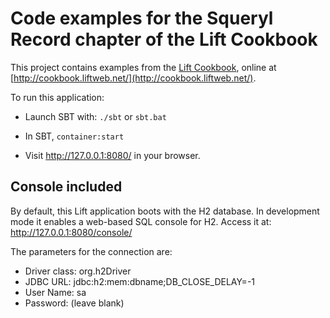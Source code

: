Code examples for the Squeryl Record chapter of the Lift Cookbook
================================================

This project contains examples from the [Lift Cookbook](http://shop.oreilly.com/product/0636920029151.do), online at [http://cookbook.liftweb.net/](http://cookbook.liftweb.net/).

To run this application:

* Launch SBT with: `./sbt` or `sbt.bat`

* In SBT, `container:start`

* Visit http://127.0.0.1:8080/ in your browser.


Console included
----------------

By default, this Lift application boots with the H2 database.  In development mode it enables a web-based SQL console for H2.  Access it at:  http://127.0.0.1:8080/console/

The parameters for the connection are:

* Driver class: org.h2Driver
* JDBC URL: jdbc:h2:mem:dbname;DB_CLOSE_DELAY=-1
* User Name: sa
* Password: (leave blank)



